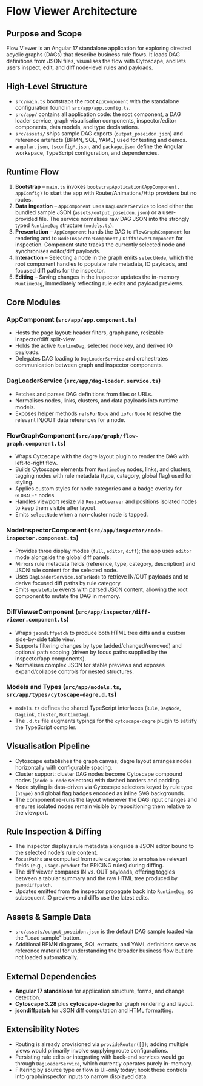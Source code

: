 # Flow Viewer Architecture

## Purpose and Scope
Flow Viewer is an Angular 17 standalone application for exploring directed acyclic graphs (DAGs) that describe business rule flows. It loads DAG definitions from JSON files, visualises the flow with Cytoscape, and lets users inspect, edit, and diff node-level rules and payloads.

## High-Level Structure
- `src/main.ts` bootstraps the root `AppComponent` with the standalone configuration found in `src/app/app.config.ts`.
- `src/app/` contains all application code: the root component, a DAG loader service, graph visualisation components, inspector/editor components, data models, and type declarations.
- `src/assets/` ships sample DAG exports (`output_poseidon.json`) and reference artefacts (BPMN, SQL, YAML) used for testing and demos.
- `angular.json`, `tsconfig*.json`, and `package.json` define the Angular workspace, TypeScript configuration, and dependencies.

## Runtime Flow
1. **Bootstrap** – `main.ts` invokes `bootstrapApplication(AppComponent, appConfig)` to start the app with Router/Animations/Http providers but no routes.
2. **Data ingestion** – `AppComponent` uses `DagLoaderService` to load either the bundled sample JSON (`assets/output_poseidon.json`) or a user-provided file. The service normalises raw DAG JSON into the strongly typed `RuntimeDag` structure (`models.ts`).
3. **Presentation** – `AppComponent` hands the DAG to `FlowGraphComponent` for rendering and to `NodeInspectorComponent` / `DiffViewerComponent` for inspection. Component state tracks the currently selected node and synchronises editor/diff payloads.
4. **Interaction** – Selecting a node in the graph emits `selectNode`, which the root component handles to populate rule metadata, IO payloads, and focused diff paths for the inspector.
5. **Editing** – Saving changes in the inspector updates the in-memory `RuntimeDag`, immediately reflecting rule edits and payload previews.

## Core Modules
### AppComponent (`src/app/app.component.ts`)
- Hosts the page layout: header filters, graph pane, resizable inspector/diff split-view.
- Holds the active `RuntimeDag`, selected node key, and derived IO payloads.
- Delegates DAG loading to `DagLoaderService` and orchestrates communication between graph and inspector components.

### DagLoaderService (`src/app/dag-loader.service.ts`)
- Fetches and parses DAG definitions from files or URLs.
- Normalises nodes, links, clusters, and data payloads into runtime models.
- Exposes helper methods `refsForNode` and `ioForNode` to resolve the relevant IN/OUT data references for a node.

### FlowGraphComponent (`src/app/graph/flow-graph.component.ts`)
- Wraps Cytoscape with the dagre layout plugin to render the DAG with left-to-right flow.
- Builds Cytoscape elements from `RuntimeDag` nodes, links, and clusters, tagging nodes with rule metadata (type, category, global flag) used for styling.
- Applies custom styles for node categories and a badge overlay for `GLOBAL-*` nodes.
- Handles viewport resize via `ResizeObserver` and positions isolated nodes to keep them visible after layout.
- Emits `selectNode` when a non-cluster node is tapped.

### NodeInspectorComponent (`src/app/inspector/node-inspector.component.ts`)
- Provides three display modes (`full`, `editor`, `diff`); the app uses `editor` mode alongside the global diff panels.
- Mirrors rule metadata fields (reference, type, category, description) and JSON rule content for the selected node.
- Uses `DagLoaderService.ioForNode` to retrieve IN/OUT payloads and to derive focused diff paths by rule category.
- Emits `updateRule` events with parsed JSON content, allowing the root component to mutate the DAG in memory.

### DiffViewerComponent (`src/app/inspector/diff-viewer.component.ts`)
- Wraps `jsondiffpatch` to produce both HTML tree diffs and a custom side-by-side table view.
- Supports filtering changes by type (added/changed/removed) and optional path scoping (driven by focus paths supplied by the inspector/app components).
- Normalises complex JSON for stable previews and exposes expand/collapse controls for nested structures.

### Models and Types (`src/app/models.ts`, `src/app/types/cytoscape-dagre.d.ts`)
- `models.ts` defines the shared TypeScript interfaces (`Rule`, `DagNode`, `DagLink`, `Cluster`, `RuntimeDag`).
- The `.d.ts` file augments typings for the `cytoscape-dagre` plugin to satisfy the TypeScript compiler.

## Visualisation Pipeline
- Cytoscape establishes the graph canvas; dagre layout arranges nodes horizontally with configurable spacing.
- Cluster support: cluster DAG nodes become Cytoscape compound nodes (`$node > node` selectors) with dashed borders and padding.
- Node styling is data-driven via Cytoscape selectors keyed by rule type (`ntype`) and global flag badges encoded as inline SVG backgrounds.
- The component re-runs the layout whenever the DAG input changes and ensures isolated nodes remain visible by repositioning them relative to the viewport.

## Rule Inspection & Diffing
- The inspector displays rule metadata alongside a JSON editor bound to the selected node's rule content.
- `focusPaths` are computed from rule categories to emphasise relevant fields (e.g., `usage.product` for PRICING rules) during diffing.
- The diff viewer compares IN vs. OUT payloads, offering toggles between a tabular summary and the raw HTML tree produced by `jsondiffpatch`.
- Updates emitted from the inspector propagate back into `RuntimeDag`, so subsequent IO previews and diffs use the latest edits.

## Assets & Sample Data
- `src/assets/output_poseidon.json` is the default DAG sample loaded via the "Load sample" button.
- Additional BPMN diagrams, SQL extracts, and YAML definitions serve as reference material for understanding the broader business flow but are not loaded automatically.

## External Dependencies
- **Angular 17 standalone** for application structure, forms, and change detection.
- **Cytoscape 3.28** plus **cytoscape-dagre** for graph rendering and layout.
- **jsondiffpatch** for JSON diff computation and HTML formatting.

## Extensibility Notes
- Routing is already provisioned via `provideRouter([])`; adding multiple views would primarily involve supplying route configurations.
- Persisting rule edits or integrating with back-end services would go through `DagLoaderService`, which currently operates purely in-memory.
- Filtering by source type or flow is UI-only today; hook these controls into graph/inspector inputs to narrow displayed data.
